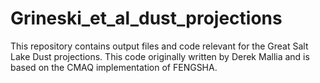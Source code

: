 # Grineski_et_al_dust_projections
This repository contains output files and code relevant for the Great Salt Lake Dust projections. This code originally written by Derek Mallia and is based on the CMAQ implementation of FENGSHA.
